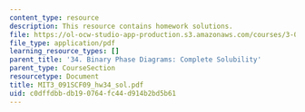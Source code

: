 ```yaml
---
content_type: resource
description: This resource contains homework solutions.
file: https://ol-ocw-studio-app-production.s3.amazonaws.com/courses/3-091sc-introduction-to-solid-state-chemistry-fall-2010/c0dffdbbdb190764fc44d914b2bd5b61_MIT3_091SCF09_hw34_sol.pdf
file_type: application/pdf
learning_resource_types: []
parent_title: '34. Binary Phase Diagrams: Complete Solubility'
parent_type: CourseSection
resourcetype: Document
title: MIT3_091SCF09_hw34_sol.pdf
uid: c0dffdbb-db19-0764-fc44-d914b2bd5b61
---
```

